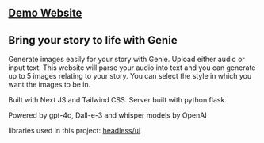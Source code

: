 ## [Demo Website](https://genie-app-f2326968d7dd.herokuapp.com/)
## Bring your story to life with Genie
Generate images easily for your story with Genie.
Upload either audio or input text. This website will parse your audio into text and you can generate up to 5 images relating to your story.
You can select the style in which you want the images to be in.


Built with Next JS and Tailwind CSS.
Server built with python flask.

Powered by gpt-4o, Dall-e-3 and whisper models by OpenAI

libraries used in this project:
[headless/ui](https://headlessui.com/)





